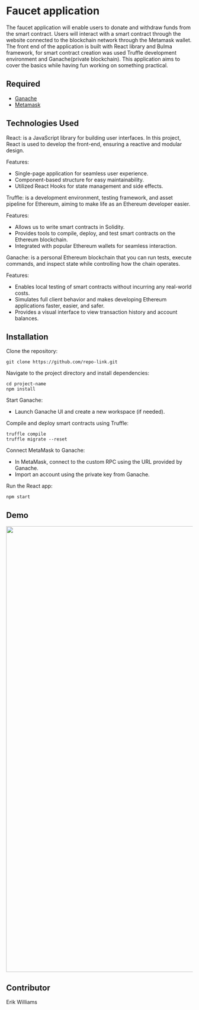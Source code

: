 # Faucet application

The faucet application will enable users to donate and withdraw funds from the smart contract. Users will interact with a smart contract through the website connected to the blockchain network through the Metamask wallet. The front end of the application is built with React library and Bulma framework, for smart contract creation was used Truffle development environment and Ganache(private blockchain). This application aims to cover the basics while having fun working on something practical.

## Required

- [Ganache](https://trufflesuite.com/ganache/)
- [Metamask](https://metamask.io/)

## Technologies Used

React: is a JavaScript library for building user interfaces. In this project, React is used to develop the front-end, ensuring a reactive and modular design.

Features:
- Single-page application for seamless user experience.
- Component-based structure for easy maintainability.
- Utilized React Hooks for state management and side effects.

Truffle: is a development environment, testing framework, and asset pipeline for Ethereum, aiming to make life as an Ethereum developer easier.

Features:
- Allows us to write smart contracts in Solidity.
- Provides tools to compile, deploy, and test smart contracts on the Ethereum blockchain.
- Integrated with popular Ethereum wallets for seamless interaction.

Ganache: is a personal Ethereum blockchain that you can run tests, execute commands, and inspect state while controlling how the chain operates.

Features:
- Enables local testing of smart contracts without incurring any real-world costs.
- Simulates full client behavior and makes developing Ethereum applications faster, easier, and safer.
- Provides a visual interface to view transaction history and account balances.

## Installation
Clone the repository:
```
git clone https://github.com/repo-link.git
```
Navigate to the project directory and install dependencies:
```
cd project-name
npm install
```

Start Ganache:
- Launch Ganache UI and create a new workspace (if needed).

Compile and deploy smart contracts using Truffle:  
```
truffle compile
truffle migrate --reset
```

Connect MetaMask to Ganache:
- In MetaMask, connect to the custom RPC using the URL provided by Ganache. 
- Import an account using the private key from Ganache.

Run the React app:
```
npm start
```

## Demo
<img src="./public/demo.gif" width="1200">

## Contributor

Erik Williams

